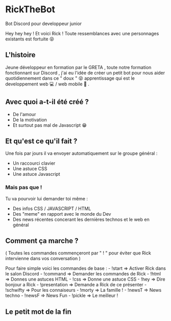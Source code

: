 # RickTheBot 
 Bot Discord pour developpeur junior
 
 Hey hey hey ! Et voici Rick ! 
 Toute ressemblances avec une personnages existants est fortuite 😝  
 
 L'histoire
 ----------
 
 Jeune développeur en formation par le GRETA , toute notre formation fonctionnant sur Discord ,
 j'ai eu l'idée de créer un petit bot pour nous aider quotidiennement dans ce " doux " 😝 apprentissage 
 qui est le developpement web 💻 / web mobile 📱 .
 
 ## Avec quoi a-t-il été créé ? 
 
 - De l'amour 
 - De la motivation 
 - Et surtout pas mal de Javascript 😁
 
 ## Et qu'est ce qu'il fait ?
 
   Une fois par jours il va envoyer automatiquement sur le groupe général :
   
   - Un raccourci clavier 
   - Une astuce CSS
   - Une astuce Javascript
   
   ### Mais pas que !
   
   Tu va pourvoir lui demander toi même :
    
   - Des infos CSS / JAVASCRIPT / HTML
   - Des "meme" en rapport avec le monde du Dev
   - Des news récentes concerant les dernières technos et le web en général
       
 ## Comment ça marche ? 
 
   ( Toutes les commandes commençeront par " ! " pour éviter que Rick intervienne 
   dans vos conversation ) 
   
   Pour faire simple voici les commandes de base :
      - !start => Activer Rick dans le salon Discord
      - !command => Demander les commandes de Rick
      - !html => Donnes une astuces HTML 
      - !css => Donne une astuce CSS 
      - !hey => Dire bonjour a Rick 
      - !presentation => Demande a Rick de ce présenter
      - !schwifty => Pour les connaiseurs 
      - !morty => La famille !
      - !newsT => News techno
      - !newsF => News Fun 
      - !pickle => Le meilleur !
      
      
 ## Le petit mot de la fin      


